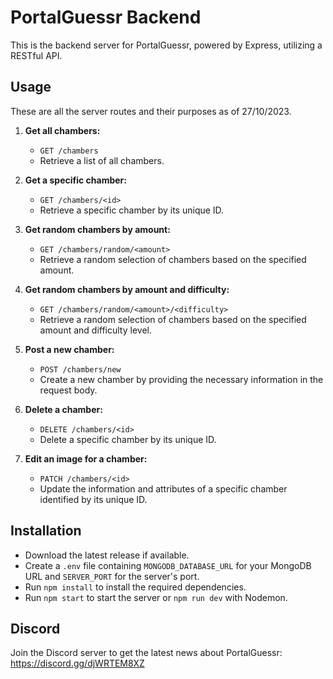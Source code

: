 # PortalGuessr Backend

This is the backend server for PortalGuessr, powered by Express, utilizing a RESTful API.

## Usage

These are all the server routes and their purposes as of 27/10/2023.

1. **Get all chambers:**

   - `GET /chambers`
   - Retrieve a list of all chambers.

2. **Get a specific chamber:**

   - `GET /chambers/<id>`
   - Retrieve a specific chamber by its unique ID.

3. **Get random chambers by amount:**

   - `GET /chambers/random/<amount>`
   - Retrieve a random selection of chambers based on the specified amount.

4. **Get random chambers by amount and difficulty:**

   - `GET /chambers/random/<amount>/<difficulty>`
   - Retrieve a random selection of chambers based on the specified amount and difficulty level.

5. **Post a new chamber:**

   - `POST /chambers/new`
   - Create a new chamber by providing the necessary information in the request body.

6. **Delete a chamber:**

   - `DELETE /chambers/<id>`
   - Delete a specific chamber by its unique ID.

7. **Edit an image for a chamber:**
   - `PATCH /chambers/<id>`
   - Update the information and attributes of a specific chamber identified by its unique ID.

## Installation

- Download the latest release if available.
- Create a `.env` file containing `MONGODB_DATABASE_URL` for your MongoDB URL and `SERVER_PORT` for the server's port.
- Run `npm install` to install the required dependencies.
- Run `npm start` to start the server or `npm run dev` with Nodemon.

## Discord

Join the Discord server to get the latest news about PortalGuessr: https://discord.gg/djWRTEM8XZ
